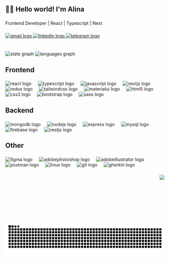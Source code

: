 <h2 align="left">👩‍💻 Hello world! I'm Alina</h2>

###

<p align="left">Frontend Developer | React | Typescript | Next</p>

###

<div align="left">
  <a href="mailto:alinaklimovaa4@gmail.com" target="_blank">
    <img src="https://img.shields.io/static/v1?message=Gmail&logo=gmail&label=&color=D14836&logoColor=white&labelColor=&style=flat" height="30" alt="gmail logo"  />
  </a>
  <a href="https://www.linkedin.com/in/%D0%B0lina%D0%BAlimova?lipi=urn%3Ali%3Apage%3Ad_flagship3_profile_view_base_contact_details%3BO8FShZBOQricJVrkZkAI4Q%3D%3D" target="_blank">
    <img src="https://img.shields.io/static/v1?message=LinkedIn&logo=linkedin&label=&color=0077B5&logoColor=white&labelColor=&style=flat" height="30" alt="linkedin logo"  />
  </a>
  <a href="http://t.me/freedomandonuts" target="_blank">
    <img src="https://img.shields.io/static/v1?message=Telegram&logo=telegram&label=&color=2CA5E0&logoColor=white&labelColor=&style=flat" height="30" alt="telegram logo"  />
  </a>
</div>

###

<br clear="both">

<div align="left">
  <img src="https://github-readme-stats.vercel.app/api?username=asseavas&hide_title=true&hide_rank=false&show_icons=true&include_all_commits=true&count_private=true&disable_animations=false&theme=midnight-purple&locale=en&hide_border=true&order=1&custom_title=My%20Github%20stats" height="140" alt="stats graph"  />
  <img src="https://github-readme-stats.vercel.app/api/top-langs?username=asseavas&locale=en&hide_title=true&layout=compact&card_width=320&langs_count=6&theme=vision-friendly-dark&hide_border=true&order=2" height="140" alt="languages graph"  />
</div>

###

<h2 align="left">Frontend</h2>

###

<div align="left">
  <img src="https://skillicons.dev/icons?i=react" height="32" alt="react logo"  />
  <img width="12.2" />
  <img src="https://skillicons.dev/icons?i=ts" height="32" alt="typescript logo"  />
  <img width="12.2" />
  <img src="https://skillicons.dev/icons?i=js" height="32" alt="javascript logo"  />
  <img width="12.2" />
  <img src="https://skillicons.dev/icons?i=nextjs" height="32" alt="nextjs logo"  />
  <img width="12.2" />
  <img src="https://skillicons.dev/icons?i=redux" height="32" alt="redux logo"  />
  <img width="12.2" />
  <img src="https://skillicons.dev/icons?i=tailwind" height="32" alt="tailwindcss logo"  />
  <img width="12.2" />
  <img src="https://skillicons.dev/icons?i=materialui" height="32" alt="materialui logo"  />
  <img width="12.2" />
  <img src="https://cdn.jsdelivr.net/gh/devicons/devicon/icons/html5/html5-original.svg" height="32" alt="html5 logo"  />
  <img width="12.2" />
  <img src="https://cdn.jsdelivr.net/gh/devicons/devicon/icons/css3/css3-original.svg" height="32" alt="css3 logo"  />
  <img width="12.2" />
  <img src="https://skillicons.dev/icons?i=bootstrap" height="32" alt="bootstrap logo"  />
  <img width="12.2" />
  <img src="https://skillicons.dev/icons?i=sass" height="32" alt="sass logo"  />
</div>

###

<h2 align="left">Backend</h2>

###

<div align="left">
  <img src="https://skillicons.dev/icons?i=mongodb" height="32" alt="mongodb logo"  />
  <img width="12.2" />
  <img src="https://skillicons.dev/icons?i=nodejs" height="32" alt="nodejs logo"  />
  <img width="12.2" />
  <img src="https://skillicons.dev/icons?i=express" height="32" alt="express logo"  />
  <img width="12.2" />
  <img src="https://skillicons.dev/icons?i=mysql" height="32" alt="mysql logo"  />
  <img width="12.2" />
  <img src="https://skillicons.dev/icons?i=firebase" height="32" alt="firebase logo"  />
  <img width="12.2" />
  <img src="https://skillicons.dev/icons?i=nestjs" height="32" alt="nestjs logo"  />
</div>

###

<h2 align="left">Other</h2>

###

<div align="left">
  <img src="https://skillicons.dev/icons?i=figma" height="32" alt="figma logo"  />
  <img width="12.2" />
  <img src="https://skillicons.dev/icons?i=ps" height="32" alt="adobephotoshop logo"  />
  <img width="12.2" />
  <img src="https://skillicons.dev/icons?i=ai" height="32" alt="adobeillustrator logo"  />
  <img width="12.2" />
  <img src="https://skillicons.dev/icons?i=postman" height="32" alt="postman logo"  />
  <img width="12.2" />
  <img src="https://skillicons.dev/icons?i=linux" height="32" alt="linux logo"  />
  <img width="12.2" />
  <img src="https://skillicons.dev/icons?i=git" height="32" alt="git logo"  />
  <img width="12.2" />
  <img src="https://skillicons.dev/icons?i=gherkin" height="32" alt="gherkin logo"  />
</div>

###

<img align="right" height="150" src="https://i.pinimg.com/originals/8d/86/42/8d8642148830fc5c69a21dc16632afbd.gif"  />

###

<img src="https://raw.githubusercontent.com/asseavas/asseavas/output/snake.svg" alt="Snake animation" />

###
